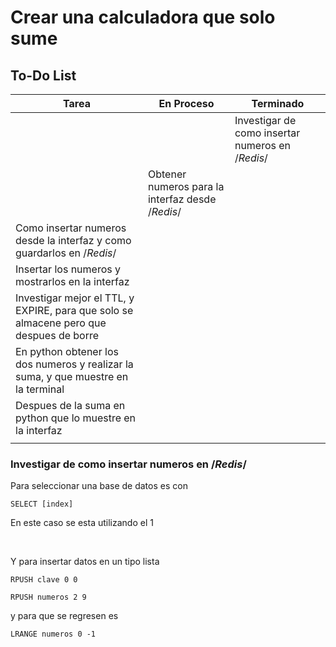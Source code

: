 # Crear una calculadora que solo sume

## To-Do List

| Tarea                                  | En Proceso | Terminado |
|----------------------------------------|------------|-----------|
| |  | Investigar de como insertar numeros en /*Redis*/  |
| | Obtener numeros para la interfaz desde /*Redis*/ |  |
| Como insertar numeros desde la interfaz y como guardarlos en /*Redis*/ |  |  |
| Insertar los numeros y mostrarlos en la interfaz |  |  |
| Investigar mejor el TTL, y EXPIRE, para que solo se almacene pero que despues de borre |  |  |
| En python obtener los dos numeros y realizar la suma, y que muestre en la terminal |  |  |
| Despues de la suma en python que lo muestre en la interfaz |  |  |
|  |  |  |


### Investigar de como insertar numeros en /*Redis*/

Para seleccionar una base de datos es con 

```
SELECT [index]
```
En este caso se esta utilizando el 1

<br>


Y para insertar datos en un tipo lista
```
RPUSH clave 0 0

RPUSH numeros 2 9
```

y para que se regresen es 
```
LRANGE numeros 0 -1
```

